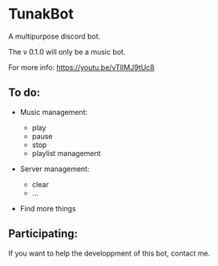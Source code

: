 # TunakBot
A multipurpose discord bot.

The v 0.1.0 will only be a music bot.

For more info: https://youtu.be/vTIIMJ9tUc8

## To do:

- Music management:
  - play
  - pause
  - stop
  - playlist management 
- Server management:
  - clear
  - ...
  
- Find more things

## Participating: 
  If you want to help the developpment of this bot, contact me.
